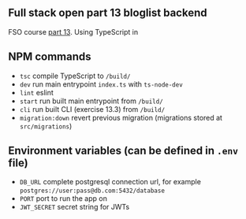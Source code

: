 ## Full stack open part 13 bloglist backend

FSO course [part 13](https://fullstackopen.com/en/part13). Using TypeScript in

## NPM commands

* `tsc` compile TypeScript to `/build/`
* `dev` run main entrypoint `index.ts` with `ts-node-dev`
* `lint` eslint
* `start` run built main entrypoint from `/build/`
* `cli` run built CLI (exercise 13.3) from `/build/`
* `migration:down` revert previous migration (migrations stored at `src/migrations`)

## Environment variables (can be defined in `.env` file) 

* `DB_URL` complete postgresql connection url, for example `postgres://user:pass@db.com:5432/database`
* `PORT` port to run the app on
* `JWT_SECRET` secret string for JWTs

